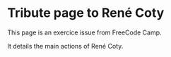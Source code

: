 # Tribute page to René Coty #
This page is an exercice issue from FreeCode Camp.

It details the main actions of René Coty.
